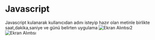 # Javascript
 Javascript kulanarak kullanıcıdan adını isteyip hazır olan metinle birlikte saat,dakika,saniye ve günü belirten uygulama
![Ekran Alıntısı2](https://github.com/YnsyFrkn/Javascript/assets/122090059/90fdde3a-f730-40ac-8562-77468d9024d1)
![Ekran Alıntısı](https://github.com/YnsyFrkn/Javascript/assets/122090059/9e85c1ec-f1a0-4b23-b6bf-c264e4c9f52d)
